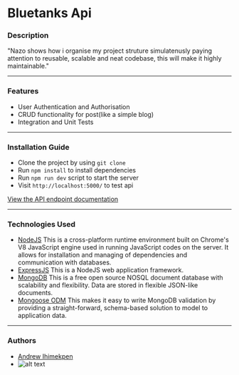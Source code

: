 # Bluetanks Api

### Description

"Nazo shows how i organise my project struture simulatenusly paying attention to reusable, scalable and neat codebase, this will make it highly maintainable."

---

### Features

- User Authentication and Authorisation
- CRUD functionality for post(like a simple blog)
- Integration and Unit Tests



---

### Installation Guide

- Clone the project by using `git clone`
- Run `npm install` to install dependencies
- Run `npm run dev` script to start the server
- Visit `http://localhost:5000/` to test api

[View the API endpoint documentation](./docs/API.md)

---

### Technologies Used

- [NodeJS](https://nodejs.org/) This is a cross-platform runtime environment built on Chrome's V8 JavaScript engine used in running JavaScript codes on the server. It allows for installation and managing of dependencies and communication with databases.
- [ExpressJS](https://www.expresjs.org/) This is a NodeJS web application framework.
- [MongoDB](https://www.mongodb.com/) This is a free open source NOSQL document database with scalability and flexibility. Data are stored in flexible JSON-like documents.
- [Mongoose ODM](https://mongoosejs.com/) This makes it easy to write MongoDB validation by providing a straight-forward, schema-based solution to model to application data.

---

### Authors

- [Andrew Ihimekpen](https://github.com/IHIMEKPEN)
- ![alt text](https://avatars.githubusercontent.com/u/75396799?v=4)
